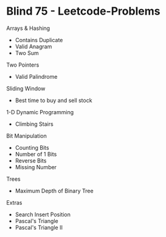 # Blind 75 - Leetcode-Problems

Arrays & Hashing
 - Contains Duplicate 
 - Valid Anagram 
 - Two Sum

 Two Pointers
 - Valid Palindrome 

Sliding Window
 - Best time to buy and sell stock

1-D Dynamic Programming 
 - Climbing Stairs

Bit Manipulation
 - Counting Bits
 - Number of 1 Bits
 - Reverse Bits
 - Missing Number

Trees
 - Maximum Depth of Binary Tree



Extras
 - Search Insert Position
 - Pascal's Triangle
 - Pascal's Triangle II

